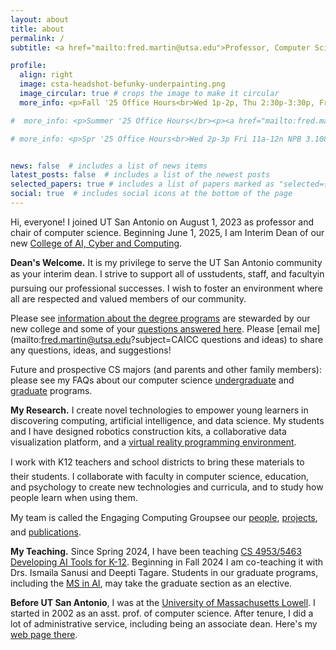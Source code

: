 ```yaml
---
layout: about
title: about
permalink: /
subtitle: <a href="mailto:fred.martin@utsa.edu">Professor, Computer Science &amp; Interim Dean, College of AI, Cyber and Computing – fred.martin@utsa.edu</a>

profile:
  align: right
  image: csta-headshot-befunky-underpainting.png
  image_circular: true # crops the image to make it circular
  more_info: <p>Fall '25 Office Hours<br>Wed 1p-2p, Thu 2:30p-3:30p, Fri 2p-3p<br>San Pedro I 210D <a href="mailto:fred.martin@utsa.edu?subject=office hours appointment request">pls email to confirm</a></p>

#  more_info: <p>Summer '25 Office Hours</br><p><a href="mailto:fred.martin@utsa.edu?subject=office hours appointment request">pls email for app'tment<a></p>

# more_info: <p>Spr '25 Office Hours<br>Wed 2p-3p Fri 11a-12n NPB 3.108D Main Campus<br>Thu 2:30p-3:30p San Pedro I 340a <a href="mailto:fred.martin@utsa.edu?subject=office hours appointment request">pls email to confirm</a></p>


news: false  # includes a list of news items
latest_posts: false  # includes a list of the newest posts
selected_papers: true # includes a list of papers marked as "selected={true}"
social: true  # includes social icons at the bottom of the page
---
```


Hi, everyone! I joined UT San Antonio on August 1, 2023 as
professor and chair of computer science. Beginning June 1, 2025, I
am Interim Dean of our new [College of AI, Cyber and
Computing](https://caicc.utsa.edu).


**Dean's Welcome.** It is my privilege to serve the UT San Antonio
community as your interim dean.  I strive to support all of
us&#151;students, staff, and faculty&#151;in pursuing our professional
successes. I wish to foster an environment where all are respected and
valued members of our community.

Please see [information about the degree
programs](https://caicc.utsa.edu/programs/) are stewarded by our new
college and some of your [questions answered
here](https://www.utsa.edu/strategicplan/initiatives/academic/ai-cyber-computing-data-science/faq/). Please
[email me](mailto:fred.martin@utsa.edu?subject=CAICC questions and
ideas) to share any questions, ideas, and suggestions!

Future and prospective CS majors (and parents and other family
members): please see my FAQs about our computer science
[undergraduate](undergrad) and [graduate](grad) programs.


**My Research.** I create novel technologies to empower young
learners in discovering computing, artificial intelligence, and
data science. My students and I have designed robotics construction
kits, a collaborative data visualization platform, and a [virtual
reality programming environment](https://learnmyr.org).

I work with K&#150;12 teachers and school districts to bring these
materials to their students. I collaborate with faculty in computer
science, education, and psychology to create new technologies and
curricula, and to study how people learn when using them.

My team is called the Engaging Computing Group&#151;see our
[people](people), [projects](projects), and [publications](publications).


**My Teaching.** Since Spring 2024, I have been teaching [CS 4953/5463
  Developing AI Tools for K-12](teaching/). Beginning
  in Fall 2024 I am co-teaching it with Drs. Ismaila Sanusi and Deepti
  Tagare. Students in our graduate programs, including the [MS in
  AI](https://future.utsa.edu/programs/master/artificial-intelligence/),
  may take the graduate section as an elective.


**Before UT San Antonio**, I was at the [University of Massachusetts
Lowell](https://www.uml.edu). I started in 2002 as an asst. prof. of
computer science. After tenure, I did a lot of administrative service,
including being an associate dean. Here's my [web page
there](https://www.cs.uml.edu/~fredm).

